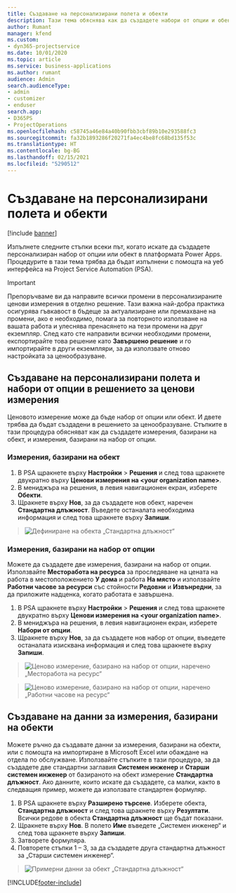 ```yaml
---
title: Създаване на персонализирани полета и обекти
description: Тази тема обяснява как да създадете набори от опции и обекти в собственото си решение в платформата Power Apps.
author: Rumant
manager: kfend
ms.custom:
- dyn365-projectservice
ms.date: 10/01/2020
ms.topic: article
ms.service: business-applications
ms.author: rumant
audience: Admin
search.audienceType:
- admin
- customizer
- enduser
search.app:
- D365PS
- ProjectOperations
ms.openlocfilehash: c58745a46e84a40b90fbb3cbf89b10e293588fc3
ms.sourcegitcommit: fa32b1893286f20271fa4ec4be8fc68bd135f53c
ms.translationtype: HT
ms.contentlocale: bg-BG
ms.lasthandoff: 02/15/2021
ms.locfileid: "5290512"
---
```

# <a name="create-custom-fields-and-entities"></a>Създаване на персонализирани полета и обекти 

[!include [banner](../includes/psa-now-project-operations.md)]

Изпълнете следните стъпки всеки път, когато искате да създадете персонализиран набор от опции или обект в платформата Power Apps.  
Процедурите в тази тема трябва да бъдат изпълнени с помощта на уеб интерфейса на Project Service Automation (PSA).

> [!IMPORTANT]
> Препоръчваме ви да направите всички промени в персонализираните ценови измерения в отделно решение. Тази важна най-добра практика осигурява гъвкавост в бъдеще за актуализиране или премахване на промени, ако е необходимо, помага за повторното използване на вашата работа и улеснява пренасянето на тези промени на друг екземпляр. След като сте направили всички необходими промени, експортирайте това решение като **Завършено решение** и го импортирайте в други екземпляри, за да използвате отново настройката за ценообразуване.

  
## <a name="create-custom-fields-and-option-sets-in-the-pricing-dimension-solution"></a>Създаване на персонализирани полета и набори от опции в решението за ценови измерения

Ценовото измерение може да бъде набор от опции или обект. И двете трябва да бъдат създадени в решението за ценообразуване. Стъпките в тази процедура обясняват как да създадете измерения, базирани на обект, и измерения, базирани на набор от опции.

### <a name="entity-based-dimensions"></a>Измерения, базирани на обект

1. В PSA щракнете върху **Настройки** > **Решения** и след това щракнете двукратно върху **Ценови измерения на \<your organization name>**.
2. В мениджъра на решения, в левия навигационен екран, изберете **Обекти**.
3. Щракнете върху **Нов**, за да създадете нов обект, наречен **Стандартна длъжност**. Въведете останалата необходима информация и след това щракнете върху **Запиши**.

> ![Дефиниране на обекта „Стандартна длъжност“](media/Standard-Title-entity-definition.png)


### <a name="option-set-based-dimensions"></a>Измерения, базирани на набор от опции 
Можете да създадете две измерения, базирани на набор от опции. Използвайте **Месторабота на ресурса** за проследяване на цената на работа в местоположението **У дома** и работа **На място** и използвайте **Работни часове за ресурси** със стойности **Редовни** и **Извънредни**, за да приложите надценка, когато работата е завършена.


1. В PSA щракнете върху **Настройки** > **Решения** и след това щракнете двукратно върху **Ценови измерения на \<your organization name>**. 
2. В мениджъра на решения, в левия навигационен екран, изберете **Набори от опции**. 
3. Щракнете върху **Нов**, за да създадете нов набор от опции, въведете останалата изисквана информация и след това щракнете върху **Запиши**.

> ![Ценово измерение, базирано на набор от опции, наречено „Месторабота на ресурс“ ](media/Option-set-PD-called-Resource-Work-Location.png)

> ![Ценово измерение, базирано на набор от опции, наречено „Работни часове на ресурс“ ](media/Option-set-PD-called-Resource-Work-Hours.PNG)


## <a name="create-data-for-entity-based-dimensions"></a>Създаване на данни за измерения, базирани на обекти

Можете ръчно да създавате данни за измерения, базирани на обекти, или с помощта на импортиране в Microsoft Excel или обаждане на отдела по обслужване. Използвайте стъпките в тази процедура, за да създадете две стандартни заглавия **Системен инженер** и **Старши системен инженер** от базираното на обект измерение **Стандартна длъжност**. Ако данните, които искате да създадете, са малки, както в следващия пример, можете да използвате стандартен формуляр.

1. В PSA щракнете върху **Разширено търсене**. Изберете обекта, **Стандартна длъжност** и след това щракнете върху **Резултати**. Всички редове в обекта **Стандартна длъжност** ще бъдат показани.
2. Щракнете върху **Нов**. В полето **Име** въведете „Системен инженер“ и след това щракнете върху **Запиши**.
3. Затворете формуляра. 
4. Повторете стъпки 1 – 3, за да създадете друга стандартна длъжност за „Старши системен инженер“.

> ![Примерни данни за обект „Стандартна длъжност“ ](media/ST-data.png)




[!INCLUDE[footer-include](../includes/footer-banner.md)]